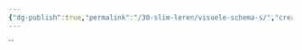 ```yaml
---
{"dg-publish":true,"permalink":"/30-slim-leren/visuele-schema-s/","created":"2025-03-13T10:17:52.924+01:00","updated":"2025-04-05T19:17:03.590+02:00"}
---
```


``
<style> .container {font-family: sans-serif; text-align: center;} .button-wrapper button {z-index: 1;height: 40px; width: 100px; margin: 10px;padding: 5px;} .excalidraw .App-menu_top .buttonList { display: flex;} .excalidraw-wrapper { height: 800px; margin: 50px; position: relative;} :root[dir="ltr"] .excalidraw .layer-ui__wrapper .zen-mode-transition.App-menu_bottom--transition-left {transform: none;} </style><script src="https://cdn.jsdelivr.net/npm/react@17/umd/react.production.min.js"></script><script src="https://cdn.jsdelivr.net/npm/react-dom@17/umd/react-dom.production.min.js"></script><script type="text/javascript" src="https://cdn.jsdelivr.net/npm/@excalidraw/excalidraw@0/dist/excalidraw.production.min.js"></script><div id="Drawing_2025-03-13_1020.38.excalidraw.md1"></div><script>(function(){const InitialData={"type":"excalidraw","version":2,"source":"https://github.com/zsviczian/obsidian-excalidraw-plugin/releases/tag/2.9.2","elements":[{"id":"ElZB5f3x4llQ-mODspaz1","type":"line","x":-418.5,"y":-240.59375,"width":800,"height":8,"angle":0,"strokeColor":"#1e1e1e","backgroundColor":"transparent","fillStyle":"solid","strokeWidth":2,"strokeStyle":"solid","roughness":1,"opacity":100,"groupIds":[],"frameId":null,"index":"a0","roundness":{"type":2},"seed":885274155,"version":149,"versionNonce":20077509,"isDeleted":false,"boundElements":[],"updated":1741857744756,"link":null,"locked":false,"points":[[0,0],[800,8]],"lastCommittedPoint":null,"startBinding":null,"endBinding":null,"startArrowhead":null,"endArrowhead":null},{"id":"aMv6GolJ0O2Vq8wg04HEv","type":"line","x":-335.5,"y":-239.59375,"width":3,"height":56,"angle":0,"strokeColor":"#1e1e1e","backgroundColor":"transparent","fillStyle":"solid","strokeWidth":2,"strokeStyle":"solid","roughness":1,"opacity":100,"groupIds":[],"frameId":null,"index":"a1","roundness":{"type":2},"seed":1616681765,"version":16,"versionNonce":1214473765,"isDeleted":false,"boundElements":[],"updated":1741857765124,"link":null,"locked":false,"points":[[0,0],[-3,-56]],"lastCommittedPoint":null,"startBinding":null,"endBinding":null,"startArrowhead":null,"endArrowhead":null},{"id":"gs_4dFq6Kgf_EiS15-rbx","type":"line","x":-200.5,"y":-236.59375,"width":2,"height":78,"angle":0,"strokeColor":"#1e1e1e","backgroundColor":"transparent","fillStyle":"solid","strokeWidth":2,"strokeStyle":"solid","roughness":1,"opacity":100,"groupIds":[],"frameId":null,"index":"a2","roundness":{"type":2},"seed":96295301,"version":33,"versionNonce":1515796299,"isDeleted":false,"boundElements":[],"updated":1741857771024,"link":null,"locked":false,"points":[[0,0],[-2,-78]],"lastCommittedPoint":null,"startBinding":null,"endBinding":null,"startArrowhead":null,"endArrowhead":null},{"id":"n0H9KME-GVTWUby5y_TR5","type":"line","x":16.5,"y":-236.59375,"width":1,"height":47,"angle":0,"strokeColor":"#1e1e1e","backgroundColor":"transparent","fillStyle":"solid","strokeWidth":2,"strokeStyle":"solid","roughness":1,"opacity":100,"groupIds":[],"frameId":null,"index":"a3","roundness":{"type":2},"seed":2020218347,"version":22,"versionNonce":299564747,"isDeleted":false,"boundElements":[],"updated":1741857775124,"link":null,"locked":false,"points":[[0,0],[-1,-47]],"lastCommittedPoint":null,"startBinding":null,"endBinding":null,"startArrowhead":null,"endArrowhead":null},{"id":"DMqW-SEkgPmnFFIGJa0aI","type":"line","x":190.5,"y":-232.59375,"width":3,"height":86,"angle":0,"strokeColor":"#1e1e1e","backgroundColor":"transparent","fillStyle":"solid","strokeWidth":2,"strokeStyle":"solid","roughness":1,"opacity":100,"groupIds":[],"frameId":null,"index":"a4","roundness":{"type":2},"seed":2068245867,"version":82,"versionNonce":610607371,"isDeleted":false,"boundElements":[],"updated":1741857782124,"link":null,"locked":false,"points":[[0,0],[-3,-86]],"lastCommittedPoint":null,"startBinding":null,"endBinding":null,"startArrowhead":null,"endArrowhead":null},{"id":"mm4Q3yT8Cr6cUrhJzGjYT","type":"line","x":333.5,"y":-233.59375,"width":3,"height":114,"angle":0,"strokeColor":"#1e1e1e","backgroundColor":"transparent","fillStyle":"solid","strokeWidth":2,"strokeStyle":"solid","roughness":1,"opacity":100,"groupIds":[],"frameId":null,"index":"a5","roundness":{"type":2},"seed":1959970731,"version":54,"versionNonce":124146315,"isDeleted":false,"boundElements":[],"updated":1741857785825,"link":null,"locked":false,"points":[[0,0],[-3,-114]],"lastCommittedPoint":null,"startBinding":null,"endBinding":null,"startArrowhead":null,"endArrowhead":null},{"id":"NoMp_XJcno2FdDnA7lvRu","type":"arrow","x":379.5,"y":-231.59375,"width":20,"height":0,"angle":0,"strokeColor":"#1e1e1e","backgroundColor":"transparent","fillStyle":"solid","strokeWidth":2,"strokeStyle":"solid","roughness":1,"opacity":100,"groupIds":[],"frameId":null,"index":"a7","roundness":{"type":2},"seed":979284651,"version":12,"versionNonce":1693546091,"isDeleted":false,"boundElements":[],"updated":1741857813541,"link":null,"locked":false,"points":[[0,0],[20,0]],"lastCommittedPoint":null,"startBinding":null,"endBinding":null,"startArrowhead":null,"endArrowhead":"arrow","elbowed":false},{"id":"VODS1s5f","type":"text","x":-367.5,"y":-322.59375,"width":60.719940185546875,"height":25,"angle":0,"strokeColor":"#1e1e1e","backgroundColor":"transparent","fillStyle":"solid","strokeWidth":2,"strokeStyle":"solid","roughness":1,"opacity":100,"groupIds":[],"frameId":null,"index":"a9","roundness":null,"seed":414068549,"version":26,"versionNonce":1742741995,"isDeleted":false,"boundElements":[],"updated":1741857875824,"link":null,"locked":false,"text":"stap 1","rawText":"stap 1","fontSize":20,"fontFamily":5,"textAlign":"left","verticalAlign":"top","containerId":null,"originalText":"stap 1","autoResize":true,"lineHeight":1.25},{"id":"JbuYMb56","type":"text","x":-243.85997009277344,"y":-351.09375,"width":66.179931640625,"height":25,"angle":0,"strokeColor":"#1e1e1e","backgroundColor":"transparent","fillStyle":"solid","strokeWidth":2,"strokeStyle":"solid","roughness":1,"opacity":100,"groupIds":[],"frameId":null,"index":"aB","roundness":null,"seed":643515851,"version":32,"versionNonce":638441323,"isDeleted":false,"boundElements":[],"updated":1741857917706,"link":null,"locked":false,"text":"stap 2","rawText":"stap 2","fontSize":20,"fontFamily":5,"textAlign":"left","verticalAlign":"top","containerId":null,"originalText":"stap 2","autoResize":true,"lineHeight":1.25},{"id":"Z4ZeOHoW","type":"text","x":-18.859970092773438,"y":-318.09375,"width":64.33993530273438,"height":25,"angle":0,"strokeColor":"#1e1e1e","backgroundColor":"transparent","fillStyle":"solid","strokeWidth":2,"strokeStyle":"solid","roughness":1,"opacity":100,"groupIds":[],"frameId":null,"index":"aD","roundness":null,"seed":1390622181,"version":39,"versionNonce":649387589,"isDeleted":false,"boundElements":[],"updated":1741857922739,"link":null,"locked":false,"text":"stap 3","rawText":"stap 3","fontSize":20,"fontFamily":5,"textAlign":"left","verticalAlign":"top","containerId":null,"originalText":"stap 3","autoResize":true,"lineHeight":1.25},{"id":"N90xvrM2","type":"text","x":151.14002990722656,"y":-356.09375,"width":63.87992858886719,"height":25,"angle":0,"strokeColor":"#1e1e1e","backgroundColor":"transparent","fillStyle":"solid","strokeWidth":2,"strokeStyle":"solid","roughness":1,"opacity":100,"groupIds":[],"frameId":null,"index":"aF","roundness":null,"seed":260766059,"version":45,"versionNonce":1691006731,"isDeleted":false,"boundElements":[],"updated":1741857930123,"link":null,"locked":false,"text":"stap 4","rawText":"stap 4","fontSize":20,"fontFamily":5,"textAlign":"left","verticalAlign":"top","containerId":null,"originalText":"stap 4","autoResize":true,"lineHeight":1.25},{"id":"7HD0UzXm","type":"text","x":297.14002990722656,"y":-380.09375,"width":64.53993225097656,"height":25,"angle":0,"strokeColor":"#1e1e1e","backgroundColor":"transparent","fillStyle":"solid","strokeWidth":2,"strokeStyle":"solid","roughness":1,"opacity":100,"groupIds":[],"frameId":null,"index":"aH","roundness":null,"seed":1840304075,"version":42,"versionNonce":272046245,"isDeleted":false,"boundElements":[],"updated":1741857943276,"link":null,"locked":false,"text":"stap 5","rawText":"stap 5","fontSize":20,"fontFamily":5,"textAlign":"left","verticalAlign":"top","containerId":null,"originalText":"stap 5","autoResize":true,"lineHeight":1.25},{"id":"jO2MHjgP","type":"text","x":-410.5,"y":-217.59375,"width":197.37982177734375,"height":25,"angle":0,"strokeColor":"#1e1e1e","backgroundColor":"transparent","fillStyle":"solid","strokeWidth":2,"strokeStyle":"solid","roughness":1,"opacity":100,"groupIds":[],"frameId":null,"index":"aJ","roundness":null,"seed":2108355429,"version":26,"versionNonce":1184980677,"isDeleted":false,"boundElements":[],"updated":1741858433577,"link":null,"locked":false,"text":"tijdlijn: eerst en dan","rawText":"tijdlijn: eerst en dan","fontSize":20,"fontFamily":5,"textAlign":"left","verticalAlign":"top","containerId":null,"originalText":"tijdlijn: eerst en dan","autoResize":true,"lineHeight":1.25},{"id":"yJheRbMR7kzxA9UC6064B","type":"ellipse","x":-378.5,"y":-135.59375,"width":166,"height":162,"angle":0,"strokeColor":"#1e1e1e","backgroundColor":"transparent","fillStyle":"solid","strokeWidth":2,"strokeStyle":"solid","roughness":1,"opacity":100,"groupIds":[],"frameId":null,"index":"aK","roundness":{"type":2},"seed":1940169701,"version":103,"versionNonce":1490868939,"isDeleted":false,"boundElements":[],"updated":1741857969042,"link":null,"locked":false},{"id":"JJvx6Yp42t0oNmbIh6sSs","type":"ellipse","x":-291.5,"y":-136.59375,"width":166,"height":162,"angle":0,"strokeColor":"#1e1e1e","backgroundColor":"transparent","fillStyle":"solid","strokeWidth":2,"strokeStyle":"solid","roughness":1,"opacity":100,"groupIds":[],"frameId":null,"index":"aL","roundness":{"type":2},"seed":245462565,"version":155,"versionNonce":27761131,"isDeleted":false,"boundElements":[],"updated":1741857979341,"link":null,"locked":false},{"id":"mTATrVQV","type":"text","x":-331.5,"y":48.40625,"width":128.09988403320312,"height":75,"angle":0,"strokeColor":"#1e1e1e","backgroundColor":"transparent","fillStyle":"solid","strokeWidth":2,"strokeStyle":"solid","roughness":1,"opacity":100,"groupIds":[],"frameId":null,"index":"aM","roundness":null,"seed":468998955,"version":53,"versionNonce":187137099,"isDeleted":false,"boundElements":[],"updated":1741858382452,"link":null,"locked":false,"text":"venn diagram:\ngelijk en\nverschillend","rawText":"venn diagram: gelijk en verschillend","fontSize":20,"fontFamily":5,"textAlign":"left","verticalAlign":"top","containerId":null,"originalText":"venn diagram: gelijk en verschillend","autoResize":false,"lineHeight":1.25},{"id":"7UPzc1JG","type":"text","x":-332.5,"y":-58.59375,"width":11.519989013671875,"height":25,"angle":0,"strokeColor":"#1e1e1e","backgroundColor":"transparent","fillStyle":"solid","strokeWidth":2,"strokeStyle":"solid","roughness":1,"opacity":100,"groupIds":[],"frameId":null,"index":"aN","roundness":null,"seed":868427051,"version":4,"versionNonce":2013139211,"isDeleted":false,"boundElements":[],"updated":1741858012320,"link":null,"locked":false,"text":"a","rawText":"a","fontSize":20,"fontFamily":5,"textAlign":"left","verticalAlign":"top","containerId":null,"originalText":"a","autoResize":true,"lineHeight":1.25},{"id":"N36SQjpf","type":"text","x":-176.5,"y":-50.59375,"width":11.099990844726562,"height":25,"angle":0,"strokeColor":"#1e1e1e","backgroundColor":"transparent","fillStyle":"solid","strokeWidth":2,"strokeStyle":"solid","roughness":1,"opacity":100,"groupIds":[],"frameId":null,"index":"aO","roundness":null,"seed":1479510603,"version":4,"versionNonce":716900907,"isDeleted":false,"boundElements":[],"updated":1741858021683,"link":null,"locked":false,"text":"b","rawText":"b","fontSize":20,"fontFamily":5,"textAlign":"left","verticalAlign":"top","containerId":null,"originalText":"b","autoResize":true,"lineHeight":1.25},{"id":"vf618yZw","type":"text","x":-250.5,"y":-86.59375,"width":11.519989013671875,"height":25,"angle":0,"strokeColor":"#1e1e1e","backgroundColor":"transparent","fillStyle":"solid","strokeWidth":2,"strokeStyle":"solid","roughness":1,"opacity":100,"groupIds":[],"frameId":null,"index":"aP","roundness":null,"seed":1019591013,"version":6,"versionNonce":1210858053,"isDeleted":false,"boundElements":[],"updated":1741858033681,"link":null,"locked":false,"text":"a","rawText":"a","fontSize":20,"fontFamily":5,"textAlign":"left","verticalAlign":"top","containerId":null,"originalText":"a","autoResize":true,"lineHeight":1.25},{"id":"v6jPzrWm","type":"text","x":-266.5,"y":-55.59375,"width":21.259979248046875,"height":25,"angle":0,"strokeColor":"#1e1e1e","backgroundColor":"transparent","fillStyle":"solid","strokeWidth":2,"strokeStyle":"solid","roughness":1,"opacity":100,"groupIds":[],"frameId":null,"index":"aQ","roundness":null,"seed":429304229,"version":12,"versionNonce":973527173,"isDeleted":false,"boundElements":[],"updated":1741858053492,"link":null,"locked":false,"text":"en","rawText":"en","fontSize":20,"fontFamily":5,"textAlign":"left","verticalAlign":"top","containerId":null,"originalText":"en","autoResize":true,"lineHeight":1.25},{"id":"sMusfrwt","type":"text","x":-253.5,"y":-19.59375,"width":22,"height":25,"angle":0,"strokeColor":"#1e1e1e","backgroundColor":"transparent","fillStyle":"solid","strokeWidth":2,"strokeStyle":"solid","roughness":1,"opacity":100,"groupIds":[],"frameId":null,"index":"aR","roundness":null,"seed":204215371,"version":7,"versionNonce":646375083,"isDeleted":false,"boundElements":[],"updated":1741858049659,"link":null,"locked":false,"text":"b","rawText":"b","fontSize":20,"fontFamily":5,"textAlign":"left","verticalAlign":"top","containerId":null,"originalText":"b","autoResize":false,"lineHeight":1.25},{"id":"gHy1-JvJ1Zra0R6bXMB5p","type":"line","x":112.5,"y":-125.59375,"width":244,"height":2,"angle":0,"strokeColor":"#1e1e1e","backgroundColor":"transparent","fillStyle":"solid","strokeWidth":2,"strokeStyle":"solid","roughness":1,"opacity":100,"groupIds":[],"frameId":null,"index":"aS","roundness":{"type":2},"seed":1748223883,"version":127,"versionNonce":1689424965,"isDeleted":false,"boundElements":[],"updated":1741858087392,"link":null,"locked":false,"points":[[0,0],[128,1],[244,2]],"lastCommittedPoint":null,"startBinding":null,"endBinding":null,"startArrowhead":null,"endArrowhead":null},{"id":"lAo6XKXS6fopJJiWhDVXt","type":"line","x":231.5,"y":-123.59375,"width":0,"height":205,"angle":0,"strokeColor":"#1e1e1e","backgroundColor":"transparent","fillStyle":"solid","strokeWidth":2,"strokeStyle":"solid","roughness":1,"opacity":100,"groupIds":[],"frameId":null,"index":"aT","roundness":{"type":2},"seed":1212269477,"version":74,"versionNonce":236292229,"isDeleted":false,"boundElements":[],"updated":1741858093840,"link":null,"locked":false,"points":[[0,0],[0,205]],"lastCommittedPoint":null,"startBinding":null,"endBinding":null,"startArrowhead":null,"endArrowhead":null},{"id":"20iOGgS6","type":"text","x":154.5,"y":-147.59375,"width":37.199951171875,"height":25,"angle":0,"strokeColor":"#1e1e1e","backgroundColor":"transparent","fillStyle":"solid","strokeWidth":2,"strokeStyle":"solid","roughness":1,"opacity":100,"groupIds":[],"frameId":null,"index":"aU","roundness":null,"seed":1128983787,"version":7,"versionNonce":105968517,"isDeleted":false,"boundElements":[],"updated":1741858112376,"link":null,"locked":false,"text":"niet","rawText":"niet","fontSize":20,"fontFamily":5,"textAlign":"left","verticalAlign":"top","containerId":null,"originalText":"niet","autoResize":true,"lineHeight":1.25},{"id":"kWZWdaiy","type":"text","x":292.5,"y":-149.59375,"width":29.0999755859375,"height":25,"angle":0,"strokeColor":"#1e1e1e","backgroundColor":"transparent","fillStyle":"solid","strokeWidth":2,"strokeStyle":"solid","roughness":1,"opacity":100,"groupIds":[],"frameId":null,"index":"aX","roundness":null,"seed":1278303877,"version":6,"versionNonce":2062674283,"isDeleted":false,"boundElements":[],"updated":1741858121608,"link":null,"locked":false,"text":"wel","rawText":"wel","fontSize":20,"fontFamily":5,"textAlign":"left","verticalAlign":"top","containerId":null,"originalText":"wel","autoResize":true,"lineHeight":1.25},{"id":"OAAYH38c","type":"text","x":136.5,"y":88.40625,"width":213.039794921875,"height":25,"angle":0,"strokeColor":"#1e1e1e","backgroundColor":"transparent","fillStyle":"solid","strokeWidth":2,"strokeStyle":"solid","roughness":1,"opacity":100,"groupIds":[],"frameId":null,"index":"aY","roundness":null,"seed":57115659,"version":27,"versionNonce":1453822475,"isDeleted":false,"boundElements":[],"updated":1741858402302,"link":null,"locked":false,"text":"T-kaart: welles nietes","rawText":"T-kaart: welles nietes","fontSize":20,"fontFamily":5,"textAlign":"left","verticalAlign":"top","containerId":null,"originalText":"T-kaart: welles nietes","autoResize":true,"lineHeight":1.25},{"id":"aI1fRU3FKuM7IyY-6ELR-","type":"arrow","x":-366.5,"y":323.40625,"width":712,"height":3,"angle":0,"strokeColor":"#1e1e1e","backgroundColor":"transparent","fillStyle":"solid","strokeWidth":2,"strokeStyle":"solid","roughness":1,"opacity":100,"groupIds":[],"frameId":null,"index":"aa","roundness":{"type":2},"seed":1643990059,"version":130,"versionNonce":1292809931,"isDeleted":false,"boundElements":[],"updated":1741858167176,"link":null,"locked":false,"points":[[0,0],[712,3]],"lastCommittedPoint":null,"startBinding":null,"endBinding":null,"startArrowhead":null,"endArrowhead":"arrow","elbowed":false},{"id":"HejSiabGj2FIKTumb5Xlo","type":"line","x":-307.5,"y":229.40625,"width":90,"height":98,"angle":0,"strokeColor":"#1e1e1e","backgroundColor":"transparent","fillStyle":"solid","strokeWidth":2,"strokeStyle":"solid","roughness":1,"opacity":100,"groupIds":[],"frameId":null,"index":"ab","roundness":{"type":2},"seed":121873771,"version":63,"versionNonce":1418550117,"isDeleted":false,"boundElements":[],"updated":1741858177392,"link":null,"locked":false,"points":[[0,0],[90,98]],"lastCommittedPoint":null,"startBinding":null,"endBinding":null,"startArrowhead":null,"endArrowhead":null},{"id":"OkkzjRy_urBIuMkCn1kIK","type":"line","x":-148.24805254898968,"y":228.78733612071724,"width":90,"height":98,"angle":0,"strokeColor":"#1e1e1e","backgroundColor":"transparent","fillStyle":"solid","strokeWidth":2,"strokeStyle":"solid","roughness":1,"opacity":100,"groupIds":[],"frameId":null,"index":"ac","roundness":{"type":2},"seed":984971653,"version":108,"versionNonce":645596875,"isDeleted":false,"boundElements":[],"updated":1741858234276,"link":null,"locked":false,"points":[[0,0],[90,98]],"lastCommittedPoint":null,"startBinding":null,"endBinding":null,"startArrowhead":null,"endArrowhead":null},{"id":"HrD2UoheiaH7OX2kRLCwk","type":"line","x":-9.248052548989676,"y":224.78733612071724,"width":90,"height":98,"angle":0,"strokeColor":"#1e1e1e","backgroundColor":"transparent","fillStyle":"solid","strokeWidth":2,"strokeStyle":"solid","roughness":1,"opacity":100,"groupIds":[],"frameId":null,"index":"ad","roundness":{"type":2},"seed":868010917,"version":87,"versionNonce":951513611,"isDeleted":false,"boundElements":[],"updated":1741858208991,"link":null,"locked":false,"points":[[0,0],[90,98]],"lastCommittedPoint":null,"startBinding":null,"endBinding":null,"startArrowhead":null,"endArrowhead":null},{"id":"QX5pu25RxxCINKa2ZjjB5","type":"line","x":172.75194745101032,"y":227.78733612071724,"width":90,"height":98,"angle":0,"strokeColor":"#1e1e1e","backgroundColor":"transparent","fillStyle":"solid","strokeWidth":2,"strokeStyle":"solid","roughness":1,"opacity":100,"groupIds":[],"frameId":null,"index":"ae","roundness":{"type":2},"seed":100651461,"version":82,"versionNonce":1956596139,"isDeleted":false,"boundElements":[],"updated":1741858200227,"link":null,"locked":false,"points":[[0,0],[90,98]],"lastCommittedPoint":null,"startBinding":null,"endBinding":null,"startArrowhead":null,"endArrowhead":null},{"id":"-vkP0NN_Tsq2fFNP831SN","type":"line","x":-215.5,"y":328.40625,"width":97,"height":83,"angle":0,"strokeColor":"#1e1e1e","backgroundColor":"transparent","fillStyle":"solid","strokeWidth":2,"strokeStyle":"solid","roughness":1,"opacity":100,"groupIds":[],"frameId":null,"index":"af","roundness":{"type":2},"seed":250522309,"version":78,"versionNonce":1828236485,"isDeleted":false,"boundElements":[],"updated":1741858269243,"link":null,"locked":false,"points":[[0,0],[-97,83]],"lastCommittedPoint":null,"startBinding":null,"endBinding":null,"startArrowhead":null,"endArrowhead":null},{"id":"MEVmjQqGbBSbEOAguqe1P","type":"line","x":-55.99537411986854,"y":325.8783810023219,"width":97,"height":83,"angle":0,"strokeColor":"#1e1e1e","backgroundColor":"transparent","fillStyle":"solid","strokeWidth":2,"strokeStyle":"solid","roughness":1,"opacity":100,"groupIds":[],"frameId":null,"index":"ag","roundness":{"type":2},"seed":1668138725,"version":95,"versionNonce":1813991691,"isDeleted":false,"boundElements":[],"updated":1741858308226,"link":null,"locked":false,"points":[[0,0],[-97,83]],"lastCommittedPoint":null,"startBinding":null,"endBinding":null,"startArrowhead":null,"endArrowhead":null},{"id":"VU8sYXwslhzTq5RocSWpl","type":"line","x":80.00462588013147,"y":328.8783810023219,"width":97,"height":83,"angle":0,"strokeColor":"#1e1e1e","backgroundColor":"transparent","fillStyle":"solid","strokeWidth":2,"strokeStyle":"solid","roughness":1,"opacity":100,"groupIds":[],"frameId":null,"index":"ah","roundness":{"type":2},"seed":48228811,"version":98,"versionNonce":268419877,"isDeleted":false,"boundElements":[],"updated":1741858301192,"link":null,"locked":false,"points":[[0,0],[-97,83]],"lastCommittedPoint":null,"startBinding":null,"endBinding":null,"startArrowhead":null,"endArrowhead":null},{"id":"PNsa-G6VPhwOQ4BZ-V_hS","type":"line","x":264.00462588013147,"y":325.8783810023219,"width":97,"height":83,"angle":0,"strokeColor":"#1e1e1e","backgroundColor":"transparent","fillStyle":"solid","strokeWidth":2,"strokeStyle":"solid","roughness":1,"opacity":100,"groupIds":[],"frameId":null,"index":"ai","roundness":{"type":2},"seed":1753061803,"version":92,"versionNonce":2076601093,"isDeleted":false,"boundElements":[],"updated":1741858289874,"link":null,"locked":false,"points":[[0,0],[-97,83]],"lastCommittedPoint":null,"startBinding":null,"endBinding":null,"startArrowhead":null,"endArrowhead":null},{"id":"7WgbQnok","type":"text","x":-355.5,"y":437.40625,"width":348.2996520996094,"height":25,"angle":0,"strokeColor":"#1e1e1e","backgroundColor":"transparent","fillStyle":"solid","strokeWidth":2,"strokeStyle":"solid","roughness":1,"opacity":100,"groupIds":[],"frameId":null,"index":"aj","roundness":null,"seed":939912325,"version":38,"versionNonce":2124058475,"isDeleted":false,"boundElements":[],"updated":1741858350274,"link":null,"locked":false,"text":"visgraatdiagram: oorzaken en gevolg","rawText":"visgraatdiagram: oorzaken en gevolg","fontSize":20,"fontFamily":5,"textAlign":"left","verticalAlign":"top","containerId":null,"originalText":"visgraatdiagram: oorzaken en gevolg","autoResize":true,"lineHeight":1.25},{"id":"cganM7YZbClp306g9n-TM","type":"rectangle","x":-165.5,"y":519.40625,"width":307,"height":48,"angle":0,"strokeColor":"#1e1e1e","backgroundColor":"transparent","fillStyle":"solid","strokeWidth":2,"strokeStyle":"solid","roughness":1,"opacity":100,"groupIds":[],"frameId":null,"index":"am","roundness":{"type":3},"seed":1761785131,"version":117,"versionNonce":1000666987,"isDeleted":false,"boundElements":[{"type":"text","id":"YBW5GR2n"}],"updated":1741858751800,"link":null,"locked":false},{"id":"YBW5GR2n","type":"text","x":-38.66996765136719,"y":530.90625,"width":53.339935302734375,"height":25,"angle":0,"strokeColor":"#1e1e1e","backgroundColor":"transparent","fillStyle":"solid","strokeWidth":2,"strokeStyle":"solid","roughness":1,"opacity":100,"groupIds":[],"frameId":null,"index":"amV","roundness":null,"seed":168541541,"version":8,"versionNonce":320620645,"isDeleted":false,"boundElements":[],"updated":1741858759907,"link":null,"locked":false,"text":"start","rawText":"start","fontSize":20,"fontFamily":5,"textAlign":"center","verticalAlign":"middle","containerId":"cganM7YZbClp306g9n-TM","originalText":"start","autoResize":true,"lineHeight":1.25},{"id":"ogScas84q0Q8811iBbRgg","type":"line","x":-14.5,"y":567.40625,"width":0,"height":51,"angle":0,"strokeColor":"#1e1e1e","backgroundColor":"transparent","fillStyle":"solid","strokeWidth":2,"strokeStyle":"solid","roughness":1,"opacity":100,"groupIds":[],"frameId":null,"index":"an","roundness":{"type":2},"seed":1590215691,"version":34,"versionNonce":663344299,"isDeleted":false,"boundElements":[],"updated":1741858530193,"link":null,"locked":false,"points":[[0,0],[0,51]],"lastCommittedPoint":null,"startBinding":null,"endBinding":null,"startArrowhead":null,"endArrowhead":null},{"id":"Mv63MZ5orhGMXbP6EE_uX","type":"diamond","x":-91.5,"y":614.40625,"width":150,"height":76,"angle":0,"strokeColor":"#1e1e1e","backgroundColor":"transparent","fillStyle":"solid","strokeWidth":2,"strokeStyle":"solid","roughness":1,"opacity":100,"groupIds":[],"frameId":null,"index":"ao","roundness":{"type":2},"seed":73402187,"version":156,"versionNonce":1029560075,"isDeleted":false,"boundElements":[{"type":"text","id":"J2Lgn8yS"}],"updated":1741858759926,"link":null,"locked":false},{"id":"J2Lgn8yS","type":"text","x":-29.939987182617188,"y":639.90625,"width":26.879974365234375,"height":25,"angle":0,"strokeColor":"#1e1e1e","backgroundColor":"transparent","fillStyle":"solid","strokeWidth":2,"strokeStyle":"solid","roughness":1,"opacity":100,"groupIds":[],"frameId":null,"index":"aoV","roundness":null,"seed":1134556101,"version":6,"versionNonce":1775868933,"isDeleted":false,"boundElements":[],"updated":1741858763828,"link":null,"locked":false,"text":"als","rawText":"als","fontSize":20,"fontFamily":5,"textAlign":"center","verticalAlign":"middle","containerId":"Mv63MZ5orhGMXbP6EE_uX","originalText":"als","autoResize":true,"lineHeight":1.25},{"id":"-CCwb5R8463Y367t9CUWQ","type":"line","x":-87.5,"y":654.40625,"width":63,"height":0,"angle":0,"strokeColor":"#1e1e1e","backgroundColor":"transparent","fillStyle":"solid","strokeWidth":2,"strokeStyle":"solid","roughness":1,"opacity":100,"groupIds":[],"frameId":null,"index":"ap","roundness":{"type":2},"seed":1511266571,"version":54,"versionNonce":422814955,"isDeleted":false,"boundElements":[],"updated":1741858601692,"link":null,"locked":false,"points":[[0,0],[-63,0]],"lastCommittedPoint":null,"startBinding":null,"endBinding":null,"startArrowhead":null,"endArrowhead":null},{"id":"dNWBOw49DdQVXNJoIUivD","type":"line","x":-150.5,"y":655.40625,"width":3,"height":82,"angle":0,"strokeColor":"#1e1e1e","backgroundColor":"transparent","fillStyle":"solid","strokeWidth":2,"strokeStyle":"solid","roughness":1,"opacity":100,"groupIds":[],"frameId":null,"index":"aq","roundness":{"type":2},"seed":2028326795,"version":52,"versionNonce":77690827,"isDeleted":false,"boundElements":[],"updated":1741858614308,"link":null,"locked":false,"points":[[0,0],[3,82]],"lastCommittedPoint":null,"startBinding":null,"endBinding":null,"startArrowhead":null,"endArrowhead":null},{"id":"OB3pzQyhjSW6MIMuGxlER","type":"line","x":56.5,"y":656.40625,"width":164,"height":0,"angle":0,"strokeColor":"#1e1e1e","backgroundColor":"transparent","fillStyle":"solid","strokeWidth":2,"strokeStyle":"solid","roughness":1,"opacity":100,"groupIds":[],"frameId":null,"index":"ar","roundness":{"type":2},"seed":279996709,"version":91,"versionNonce":134570309,"isDeleted":false,"boundElements":[],"updated":1741858700627,"link":null,"locked":false,"points":[[0,0],[164,0]],"lastCommittedPoint":null,"startBinding":null,"endBinding":null,"startArrowhead":null,"endArrowhead":null},{"id":"pABhVkmARcLonQZ9exl_h","type":"line","x":221.5,"y":658.40625,"width":0,"height":154,"angle":0,"strokeColor":"#1e1e1e","backgroundColor":"transparent","fillStyle":"solid","strokeWidth":2,"strokeStyle":"solid","roughness":1,"opacity":100,"groupIds":[],"frameId":null,"index":"as","roundness":{"type":2},"seed":1907552421,"version":77,"versionNonce":76337131,"isDeleted":false,"boundElements":[],"updated":1741858707808,"link":null,"locked":false,"points":[[0,0],[0,154]],"lastCommittedPoint":null,"startBinding":null,"endBinding":null,"startArrowhead":null,"endArrowhead":null},{"id":"lOxBZcSzEpIFp7G_8MD2c","type":"rectangle","x":-246.5,"y":743.40625,"width":196,"height":73,"angle":0,"strokeColor":"#1e1e1e","backgroundColor":"transparent","fillStyle":"solid","strokeWidth":2,"strokeStyle":"solid","roughness":1,"opacity":100,"groupIds":[],"frameId":null,"index":"at","roundness":{"type":3},"seed":367106699,"version":98,"versionNonce":1320181541,"isDeleted":false,"boundElements":[{"type":"text","id":"8vgac4i8"}],"updated":1741858782210,"link":null,"locked":false},{"id":"8vgac4i8","type":"text","x":-176.3299789428711,"y":767.40625,"width":55.65995788574219,"height":25,"angle":0,"strokeColor":"#1e1e1e","backgroundColor":"transparent","fillStyle":"solid","strokeWidth":2,"strokeStyle":"solid","roughness":1,"opacity":100,"groupIds":[],"frameId":null,"index":"atV","roundness":null,"seed":266332939,"version":11,"versionNonce":327266277,"isDeleted":false,"boundElements":[],"updated":1741858804322,"link":null,"locked":false,"text":"dan A","rawText":"dan A","fontSize":20,"fontFamily":5,"textAlign":"center","verticalAlign":"middle","containerId":"lOxBZcSzEpIFp7G_8MD2c","originalText":"dan A","autoResize":true,"lineHeight":1.25},{"id":"Bdx139oevL72-KIDNao5I","type":"rectangle","x":60.5,"y":813.40625,"width":323,"height":62,"angle":0,"strokeColor":"#1e1e1e","backgroundColor":"transparent","fillStyle":"solid","strokeWidth":2,"strokeStyle":"solid","roughness":1,"opacity":100,"groupIds":[],"frameId":null,"index":"au","roundness":{"type":3},"seed":1788384971,"version":109,"versionNonce":1206831813,"isDeleted":false,"boundElements":[{"type":"text","id":"Yp91sjed"}],"updated":1741858787542,"link":null,"locked":false},{"id":"Yp91sjed","type":"text","x":193.3200225830078,"y":831.90625,"width":57.359954833984375,"height":25,"angle":0,"strokeColor":"#1e1e1e","backgroundColor":"transparent","fillStyle":"solid","strokeWidth":2,"strokeStyle":"solid","roughness":1,"opacity":100,"groupIds":[],"frameId":null,"index":"auV","roundness":null,"seed":1643369835,"version":9,"versionNonce":897085643,"isDeleted":false,"boundElements":[],"updated":1741858815662,"link":null,"locked":false,"text":"dan B","rawText":"dan B","fontSize":20,"fontFamily":5,"textAlign":"center","verticalAlign":"middle","containerId":"Bdx139oevL72-KIDNao5I","originalText":"dan B","autoResize":true,"lineHeight":1.25},{"id":"4i1DtzMx","type":"text","x":-132.5,"y":632.40625,"width":18.079986572265625,"height":25,"angle":0,"strokeColor":"#1e1e1e","backgroundColor":"transparent","fillStyle":"solid","strokeWidth":2,"strokeStyle":"solid","roughness":1,"opacity":100,"groupIds":[],"frameId":null,"index":"av","roundness":null,"seed":1790038885,"version":7,"versionNonce":1503393067,"isDeleted":false,"boundElements":[],"updated":1741858771164,"link":null,"locked":false,"text":"ja","rawText":"ja","fontSize":20,"fontFamily":5,"textAlign":"left","verticalAlign":"top","containerId":null,"originalText":"ja","autoResize":true,"lineHeight":1.25},{"id":"FvlcDgyw","type":"text","x":116.5,"y":632.40625,"width":31.999969482421875,"height":25,"angle":0,"strokeColor":"#1e1e1e","backgroundColor":"transparent","fillStyle":"solid","strokeWidth":2,"strokeStyle":"solid","roughness":1,"opacity":100,"groupIds":[],"frameId":null,"index":"az","roundness":null,"seed":1727173669,"version":8,"versionNonce":1345007723,"isDeleted":false,"boundElements":[],"updated":1741858782190,"link":null,"locked":false,"text":"nee","rawText":"nee","fontSize":20,"fontFamily":5,"textAlign":"left","verticalAlign":"top","containerId":null,"originalText":"nee","autoResize":true,"lineHeight":1.25},{"id":"RGm9uVEl","type":"text","x":-289.5,"y":869.40625,"width":236.51979064941406,"height":25,"angle":0,"strokeColor":"#1e1e1e","backgroundColor":"transparent","fillStyle":"solid","strokeWidth":2,"strokeStyle":"solid","roughness":1,"opacity":100,"groupIds":[],"frameId":null,"index":"b02","roundness":null,"seed":512805259,"version":29,"versionNonce":808626821,"isDeleted":false,"boundElements":[],"updated":1741859231617,"link":null,"locked":false,"text":"flowchart: keuzes maken","rawText":"flowchart: keuzes maken","fontSize":20,"fontFamily":5,"textAlign":"left","verticalAlign":"top","containerId":null,"originalText":"flowchart: keuzes maken","autoResize":true,"lineHeight":1.25},{"id":"WxlNP2BU7mG7AUbaR6DNu","type":"ellipse","x":-83.5,"y":961.40625,"width":144,"height":128,"angle":0,"strokeColor":"#1e1e1e","backgroundColor":"transparent","fillStyle":"solid","strokeWidth":2,"strokeStyle":"solid","roughness":1,"opacity":100,"groupIds":[],"frameId":null,"index":"b03","roundness":{"type":2},"seed":1452614149,"version":76,"versionNonce":1703694027,"isDeleted":false,"boundElements":[{"id":"GVexGm-y_3oA8QP-25vYM","type":"arrow"},{"id":"lJCYjAWrzBiLHJclWPVbI","type":"arrow"},{"type":"text","id":"jpHc82wZ"}],"updated":1741859038899,"link":null,"locked":false},{"id":"jpHc82wZ","type":"text","x":-15.681684888497827,"y":1013.1514160040609,"width":8.539993286132812,"height":25,"angle":0,"strokeColor":"#1e1e1e","backgroundColor":"transparent","fillStyle":"solid","strokeWidth":2,"strokeStyle":"solid","roughness":1,"opacity":100,"groupIds":[],"frameId":null,"index":"b03V","roundness":null,"seed":595419141,"version":6,"versionNonce":1112070213,"isDeleted":false,"boundElements":[],"updated":1741859043070,"link":null,"locked":false,"text":"1","rawText":"1","fontSize":20,"fontFamily":5,"textAlign":"center","verticalAlign":"middle","containerId":"WxlNP2BU7mG7AUbaR6DNu","originalText":"1","autoResize":true,"lineHeight":1.25},{"id":"m_9DS1CIeUAmzmgjOdLGq","type":"ellipse","x":136.5,"y":1073.40625,"width":144,"height":128,"angle":0,"strokeColor":"#1e1e1e","backgroundColor":"transparent","fillStyle":"solid","strokeWidth":2,"strokeStyle":"solid","roughness":1,"opacity":100,"groupIds":[],"frameId":null,"index":"b05","roundness":{"type":2},"seed":183489739,"version":116,"versionNonce":602534187,"isDeleted":false,"boundElements":[{"id":"GVexGm-y_3oA8QP-25vYM","type":"arrow"},{"id":"CtCIwN8WIaJJryWfBr1NC","type":"arrow"},{"type":"text","id":"UQhWztWt"}],"updated":1741859043090,"link":null,"locked":false},{"id":"UQhWztWt","type":"text","x":201.5883193839631,"y":1125.151416004061,"width":13.999984741210938,"height":25,"angle":0,"strokeColor":"#1e1e1e","backgroundColor":"transparent","fillStyle":"solid","strokeWidth":2,"strokeStyle":"solid","roughness":1,"opacity":100,"groupIds":[],"frameId":null,"index":"b05V","roundness":null,"seed":577734565,"version":6,"versionNonce":1331810981,"isDeleted":false,"boundElements":[],"updated":1741859046453,"link":null,"locked":false,"text":"2","rawText":"2","fontSize":20,"fontFamily":5,"textAlign":"center","verticalAlign":"middle","containerId":"m_9DS1CIeUAmzmgjOdLGq","originalText":"2","autoResize":true,"lineHeight":1.25},{"id":"9uTQVjOI5geu9hBCqurSu","type":"ellipse","x":-280.5,"y":1070.40625,"width":144,"height":128,"angle":0,"strokeColor":"#1e1e1e","backgroundColor":"transparent","fillStyle":"solid","strokeWidth":2,"strokeStyle":"solid","roughness":1,"opacity":100,"groupIds":[],"frameId":null,"index":"b06","roundness":{"type":2},"seed":175203499,"version":132,"versionNonce":1219636331,"isDeleted":false,"boundElements":[{"id":"qqb5shX9ub_M9U2EX4vG5","type":"arrow"},{"id":"lJCYjAWrzBiLHJclWPVbI","type":"arrow"},{"type":"text","id":"JbMZ00jL"}],"updated":1741859050507,"link":null,"locked":false},{"id":"JbMZ00jL","type":"text","x":-214.261679090158,"y":1122.151416004061,"width":11.699981689453125,"height":25,"angle":0,"strokeColor":"#1e1e1e","backgroundColor":"transparent","fillStyle":"solid","strokeWidth":2,"strokeStyle":"solid","roughness":1,"opacity":100,"groupIds":[],"frameId":null,"index":"b06V","roundness":null,"seed":1133492325,"version":6,"versionNonce":1555383141,"isDeleted":false,"boundElements":[],"updated":1741859058702,"link":null,"locked":false,"text":"4","rawText":"4","fontSize":20,"fontFamily":5,"textAlign":"center","verticalAlign":"middle","containerId":"9uTQVjOI5geu9hBCqurSu","originalText":"4","autoResize":true,"lineHeight":1.25},{"id":"13CquuzHWDX9g4DHdJwUH","type":"ellipse","x":-81.5,"y":1196.40625,"width":144,"height":128,"angle":0,"strokeColor":"#1e1e1e","backgroundColor":"transparent","fillStyle":"solid","strokeWidth":2,"strokeStyle":"solid","roughness":1,"opacity":100,"groupIds":[],"frameId":null,"index":"b07","roundness":{"type":2},"seed":671776907,"version":109,"versionNonce":623892683,"isDeleted":false,"boundElements":[{"id":"CtCIwN8WIaJJryWfBr1NC","type":"arrow"},{"id":"qqb5shX9ub_M9U2EX4vG5","type":"arrow"},{"type":"text","id":"9v5G1QVf"}],"updated":1741859046473,"link":null,"locked":false},{"id":"9v5G1QVf","type":"text","x":-15.491682447091577,"y":1248.151416004061,"width":12.159988403320312,"height":25,"angle":0,"strokeColor":"#1e1e1e","backgroundColor":"transparent","fillStyle":"solid","strokeWidth":2,"strokeStyle":"solid","roughness":1,"opacity":100,"groupIds":[],"frameId":null,"index":"b07V","roundness":null,"seed":1798977029,"version":6,"versionNonce":433070341,"isDeleted":false,"boundElements":[],"updated":1741859050486,"link":null,"locked":false,"text":"3","rawText":"3","fontSize":20,"fontFamily":5,"textAlign":"center","verticalAlign":"middle","containerId":"13CquuzHWDX9g4DHdJwUH","originalText":"3","autoResize":true,"lineHeight":1.25},{"id":"GVexGm-y_3oA8QP-25vYM","type":"arrow","x":62.4883526710306,"y":1026.945976479922,"width":147.13385778056107,"height":56.007680896615284,"angle":0,"strokeColor":"#1e1e1e","backgroundColor":"transparent","fillStyle":"solid","strokeWidth":2,"strokeStyle":"solid","roughness":1,"opacity":100,"groupIds":[],"frameId":null,"index":"b08","roundness":{"type":2},"seed":438510405,"version":85,"versionNonce":1310218118,"isDeleted":false,"boundElements":[],"updated":1742140179524,"link":null,"locked":false,"points":[[0,0],[100.0116473289694,-10.53972647992191],[147.13385778056107,45.467954416693374]],"lastCommittedPoint":null,"startBinding":{"elementId":"WxlNP2BU7mG7AUbaR6DNu","focus":0.13042723524584277,"gap":2.008489830001764,"fixedPoint":null},"endBinding":{"elementId":"m_9DS1CIeUAmzmgjOdLGq","focus":0.44342623200556447,"gap":1,"fixedPoint":null},"startArrowhead":null,"endArrowhead":"arrow","elbowed":false},{"id":"CtCIwN8WIaJJryWfBr1NC","type":"arrow","x":178.51959332122743,"y":1197.0213788753156,"width":115.73858715409142,"height":72.48520861495399,"angle":0,"strokeColor":"#1e1e1e","backgroundColor":"transparent","fillStyle":"solid","strokeWidth":2,"strokeStyle":"solid","roughness":1,"opacity":100,"groupIds":[],"frameId":null,"index":"b09","roundness":{"type":2},"seed":8061579,"version":84,"versionNonce":1038443654,"isDeleted":false,"boundElements":[],"updated":1742140179528,"link":null,"locked":false,"points":[[0,0],[-16.019593321227433,56.38487112468442],[-115.73858715409142,72.48520861495399]],"lastCommittedPoint":null,"startBinding":{"elementId":"m_9DS1CIeUAmzmgjOdLGq","focus":0.14462858462085446,"gap":1.325018917775708,"fixedPoint":null},"endBinding":{"elementId":"13CquuzHWDX9g4DHdJwUH","focus":0.27465312305369866,"gap":1,"fixedPoint":null},"startArrowhead":null,"endArrowhead":"arrow","elbowed":false},{"id":"qqb5shX9ub_M9U2EX4vG5","type":"arrow","x":-70.83682512560858,"y":1225.16133802398,"width":89.2861375781221,"height":42.077515059244206,"angle":0,"strokeColor":"#1e1e1e","backgroundColor":"transparent","fillStyle":"solid","strokeWidth":2,"strokeStyle":"solid","roughness":1,"opacity":100,"groupIds":[],"frameId":null,"index":"b0A","roundness":{"type":2},"seed":535823749,"version":73,"versionNonce":1444078534,"isDeleted":false,"boundElements":[],"updated":1742140179529,"link":null,"locked":false,"points":[[0,0],[-65.66317487439142,-4.755088023980079],[-89.2861375781221,-42.077515059244206]],"lastCommittedPoint":null,"startBinding":{"elementId":"13CquuzHWDX9g4DHdJwUH","focus":0.4450419324985913,"gap":1,"fixedPoint":null},"endBinding":{"elementId":"9uTQVjOI5geu9hBCqurSu","focus":-0.1561387907158185,"gap":1,"fixedPoint":null},"startArrowhead":null,"endArrowhead":"arrow","elbowed":false},{"id":"lJCYjAWrzBiLHJclWPVbI","type":"arrow","x":-168.12017191751625,"y":1080.2558690347362,"width":84.69005254356841,"height":47.84961903473618,"angle":0,"strokeColor":"#1e1e1e","backgroundColor":"transparent","fillStyle":"solid","strokeWidth":2,"strokeStyle":"solid","roughness":1,"opacity":100,"groupIds":[],"frameId":null,"index":"b0B","roundness":{"type":2},"seed":135266091,"version":94,"versionNonce":1479081286,"isDeleted":false,"boundElements":[],"updated":1742140179527,"link":null,"locked":false,"points":[[0,0],[25.620171917516245,-47.84961903473618],[84.69005254356841,-43.762020738422734]],"lastCommittedPoint":null,"startBinding":{"elementId":"9uTQVjOI5geu9hBCqurSu","focus":0.1071449239218649,"gap":1,"fixedPoint":null},"endBinding":{"elementId":"WxlNP2BU7mG7AUbaR6DNu","focus":-0.23288733924810573,"gap":1,"fixedPoint":null},"startArrowhead":null,"endArrowhead":"arrow","elbowed":false},{"id":"HgiLxW8D","type":"text","x":-311.5,"y":1302.40625,"width":189.69981384277344,"height":25,"angle":0,"strokeColor":"#1e1e1e","backgroundColor":"transparent","fillStyle":"solid","strokeWidth":2,"strokeStyle":"solid","roughness":1,"opacity":100,"groupIds":[],"frameId":null,"index":"b0C","roundness":null,"seed":107056837,"version":49,"versionNonce":1848131877,"isDeleted":false,"boundElements":[],"updated":1741859194150,"link":null,"locked":false,"text":"cyclus: opeenvolging","rawText":"cyclus: opeenvolging","fontSize":20,"fontFamily":5,"textAlign":"left","verticalAlign":"top","containerId":null,"originalText":"cyclus: opeenvolging","autoResize":true,"lineHeight":1.25},{"id":"jZGGNvvc2bb3b5djZM9Ph","type":"line","x":-287.5,"y":1433.40625,"width":139,"height":138,"angle":0,"strokeColor":"#1e1e1e","backgroundColor":"transparent","fillStyle":"solid","strokeWidth":2,"strokeStyle":"solid","roughness":1,"opacity":100,"groupIds":[],"frameId":null,"index":"b0D","roundness":{"type":2},"seed":1649305835,"version":55,"versionNonce":624687717,"isDeleted":false,"boundElements":[],"updated":1741859094483,"link":null,"locked":false,"points":[[0,0],[139,138]],"lastCommittedPoint":null,"startBinding":null,"endBinding":null,"startArrowhead":null,"endArrowhead":null},{"id":"Z9zjPuWari5bWHWIT-oXk","type":"line","x":-148.5,"y":1571.40625,"width":158,"height":141,"angle":0,"strokeColor":"#1e1e1e","backgroundColor":"transparent","fillStyle":"solid","strokeWidth":2,"strokeStyle":"solid","roughness":1,"opacity":100,"groupIds":[],"frameId":null,"index":"b0E","roundness":{"type":2},"seed":452552133,"version":61,"versionNonce":1131794379,"isDeleted":false,"boundElements":[],"updated":1741859096717,"link":null,"locked":false,"points":[[0,0],[158,-141]],"lastCommittedPoint":null,"startBinding":null,"endBinding":null,"startArrowhead":null,"endArrowhead":null},{"id":"PVWDPzm5a7sKBEPgpSNzq","type":"line","x":-148.5,"y":1572.40625,"width":4,"height":190,"angle":0,"strokeColor":"#1e1e1e","backgroundColor":"transparent","fillStyle":"solid","strokeWidth":2,"strokeStyle":"solid","roughness":1,"opacity":100,"groupIds":[],"frameId":null,"index":"b0F","roundness":{"type":2},"seed":861904491,"version":80,"versionNonce":1915934571,"isDeleted":false,"boundElements":[],"updated":1741859101467,"link":null,"locked":false,"points":[[0,0],[4,190]],"lastCommittedPoint":null,"startBinding":null,"endBinding":null,"startArrowhead":null,"endArrowhead":null},{"id":"qEl1LDtH","type":"text","x":-202.5,"y":1441.40625,"width":81.5399169921875,"height":25,"angle":0,"strokeColor":"#1e1e1e","backgroundColor":"transparent","fillStyle":"solid","strokeWidth":2,"strokeStyle":"solid","roughness":1,"opacity":100,"groupIds":[],"frameId":null,"index":"b0G","roundness":null,"seed":5943819,"version":11,"versionNonce":1383763429,"isDeleted":false,"boundElements":[],"updated":1741859116599,"link":null,"locked":false,"text":"aspect 1","rawText":"aspect 1","fontSize":20,"fontFamily":5,"textAlign":"left","verticalAlign":"top","containerId":null,"originalText":"aspect 1","autoResize":true,"lineHeight":1.25},{"id":"H6TxPiKU","type":"text","x":-70.5,"y":1596.40625,"width":86.99990844726562,"height":25,"angle":0,"strokeColor":"#1e1e1e","backgroundColor":"transparent","fillStyle":"solid","strokeWidth":2,"strokeStyle":"solid","roughness":1,"opacity":100,"groupIds":[],"frameId":null,"index":"b0H","roundness":null,"seed":1511622981,"version":11,"versionNonce":2072246219,"isDeleted":false,"boundElements":[],"updated":1741859122199,"link":null,"locked":false,"text":"aspect 2","rawText":"aspect 2","fontSize":20,"fontFamily":5,"textAlign":"left","verticalAlign":"top","containerId":null,"originalText":"aspect 2","autoResize":true,"lineHeight":1.25},{"id":"hGFO2jEN","type":"text","x":-318.5,"y":1604.40625,"width":85.159912109375,"height":25,"angle":0,"strokeColor":"#1e1e1e","backgroundColor":"transparent","fillStyle":"solid","strokeWidth":2,"strokeStyle":"solid","roughness":1,"opacity":100,"groupIds":[],"frameId":null,"index":"b0I","roundness":null,"seed":392742507,"version":11,"versionNonce":770631557,"isDeleted":false,"boundElements":[],"updated":1741859139289,"link":null,"locked":false,"text":"aspect 3","rawText":"aspect 3","fontSize":20,"fontFamily":5,"textAlign":"left","verticalAlign":"top","containerId":null,"originalText":"aspect 3","autoResize":true,"lineHeight":1.25},{"id":"UKUHWWMK","type":"text","x":-273.5,"y":1768.40625,"width":444.279541015625,"height":25,"angle":0,"strokeColor":"#1e1e1e","backgroundColor":"transparent","fillStyle":"solid","strokeWidth":2,"strokeStyle":"solid","roughness":1,"opacity":100,"groupIds":[],"frameId":null,"index":"b0L","roundness":null,"seed":1511598827,"version":54,"versionNonce":1835230245,"isDeleted":false,"boundElements":[],"updated":1741859281707,"link":null,"locked":false,"text":"Y-diagram: hetzelfde drie keer anders bekeken","rawText":"Y-diagram: hetzelfde drie keer anders bekeken","fontSize":20,"fontFamily":5,"textAlign":"left","verticalAlign":"top","containerId":null,"originalText":"Y-diagram: hetzelfde drie keer anders bekeken","autoResize":true,"lineHeight":1.25},{"id":"de7vTbSo_SkidZME6_C0w","type":"rectangle","x":-303.5,"y":1905.40625,"width":172,"height":81,"angle":0,"strokeColor":"#1e1e1e","backgroundColor":"transparent","fillStyle":"solid","strokeWidth":2,"strokeStyle":"solid","roughness":1,"opacity":100,"groupIds":[],"frameId":null,"index":"b0M","roundness":{"type":3},"seed":1175295877,"version":56,"versionNonce":876236677,"isDeleted":false,"boundElements":[{"id":"iRmZ1mFghvudcfWohDR9L","type":"arrow"}],"updated":1741859354541,"link":null,"locked":false},{"id":"FD6nEN7b2tajqCMM2_Zr1","type":"rectangle","x":-301.5,"y":1994.90625,"width":172,"height":81,"angle":0,"strokeColor":"#1e1e1e","backgroundColor":"transparent","fillStyle":"solid","strokeWidth":2,"strokeStyle":"solid","roughness":1,"opacity":100,"groupIds":[],"frameId":null,"index":"b0N","roundness":{"type":3},"seed":1546543947,"version":84,"versionNonce":1958837701,"isDeleted":false,"boundElements":[{"id":"QesGfl0vvUqW-jdLC-BNp","type":"arrow"}],"updated":1741859366159,"link":null,"locked":false},{"id":"9rnyvVwi2YYxEDz0U4CY3","type":"rectangle","x":-301.5,"y":2082.90625,"width":172,"height":81,"angle":0,"strokeColor":"#1e1e1e","backgroundColor":"transparent","fillStyle":"solid","strokeWidth":2,"strokeStyle":"solid","roughness":1,"opacity":100,"groupIds":[],"frameId":null,"index":"b0O","roundness":{"type":3},"seed":681345835,"version":97,"versionNonce":1109274667,"isDeleted":false,"boundElements":[{"id":"kTjxfpjJG9m4Wt4o7fJz4","type":"arrow"}],"updated":1741859370503,"link":null,"locked":false},{"id":"82PAjRDZ3bP0mS0Dg7PZC","type":"rectangle","x":-18.5,"y":1910.90625,"width":172,"height":81,"angle":0,"strokeColor":"#1e1e1e","backgroundColor":"transparent","fillStyle":"solid","strokeWidth":2,"strokeStyle":"solid","roughness":1,"opacity":100,"groupIds":[],"frameId":null,"index":"b0P","roundness":{"type":3},"seed":1034694411,"version":153,"versionNonce":397800005,"isDeleted":false,"boundElements":[{"id":"iRmZ1mFghvudcfWohDR9L","type":"arrow"}],"updated":1741859354542,"link":null,"locked":false},{"id":"A_dlhc_hRcMUmzM5Y22us","type":"rectangle","x":-20.5,"y":1999.90625,"width":172,"height":81,"angle":0,"strokeColor":"#1e1e1e","backgroundColor":"transparent","fillStyle":"solid","strokeWidth":2,"strokeStyle":"solid","roughness":1,"opacity":100,"groupIds":[],"frameId":null,"index":"b0Q","roundness":{"type":3},"seed":1941497579,"version":94,"versionNonce":1651937413,"isDeleted":false,"boundElements":[{"id":"QesGfl0vvUqW-jdLC-BNp","type":"arrow"}],"updated":1741859366159,"link":null,"locked":false},{"id":"fdr1oxjD_kBw4oGUIJCy_","type":"rectangle","x":-19.5,"y":2088.90625,"width":172,"height":81,"angle":0,"strokeColor":"#1e1e1e","backgroundColor":"transparent","fillStyle":"solid","strokeWidth":2,"strokeStyle":"solid","roughness":1,"opacity":100,"groupIds":[],"frameId":null,"index":"b0R","roundness":{"type":3},"seed":1724787403,"version":102,"versionNonce":1877631339,"isDeleted":false,"boundElements":[{"id":"kTjxfpjJG9m4Wt4o7fJz4","type":"arrow"}],"updated":1741859370503,"link":null,"locked":false},{"id":"iRmZ1mFghvudcfWohDR9L","type":"arrow","x":-131.5,"y":1944.40625,"width":114,"height":7,"angle":0,"strokeColor":"#1e1e1e","backgroundColor":"transparent","fillStyle":"solid","strokeWidth":2,"strokeStyle":"solid","roughness":1,"opacity":100,"groupIds":[],"frameId":null,"index":"b0S","roundness":{"type":2},"seed":342028613,"version":43,"versionNonce":498079461,"isDeleted":false,"boundElements":[],"updated":1741859354541,"link":null,"locked":false,"points":[[0,0],[114,7]],"lastCommittedPoint":null,"startBinding":{"elementId":"de7vTbSo_SkidZME6_C0w","focus":-0.14811266526154437,"gap":1,"fixedPoint":null},"endBinding":{"elementId":"82PAjRDZ3bP0mS0Dg7PZC","focus":-0.11400651465798047,"gap":1,"fixedPoint":null},"startArrowhead":null,"endArrowhead":"arrow","elbowed":false},{"id":"QesGfl0vvUqW-jdLC-BNp","type":"arrow","x":-121.5,"y":2044.40625,"width":101,"height":1,"angle":0,"strokeColor":"#1e1e1e","backgroundColor":"transparent","fillStyle":"solid","strokeWidth":2,"strokeStyle":"solid","roughness":1,"opacity":100,"groupIds":[],"frameId":null,"index":"b0T","roundness":{"type":2},"seed":959964421,"version":35,"versionNonce":431455525,"isDeleted":false,"boundElements":[],"updated":1741859366159,"link":null,"locked":false,"points":[[0,0],[101,1]],"lastCommittedPoint":null,"startBinding":{"elementId":"FD6nEN7b2tajqCMM2_Zr1","focus":0.19513947084879688,"gap":8,"fixedPoint":null},"endBinding":{"elementId":"A_dlhc_hRcMUmzM5Y22us","focus":-0.14150604573207234,"gap":1,"fixedPoint":null},"startArrowhead":null,"endArrowhead":"arrow","elbowed":false},{"id":"kTjxfpjJG9m4Wt4o7fJz4","type":"arrow","x":-131.5,"y":2120.40625,"width":106,"height":1,"angle":0,"strokeColor":"#1e1e1e","backgroundColor":"transparent","fillStyle":"solid","strokeWidth":2,"strokeStyle":"solid","roughness":1,"opacity":100,"groupIds":[],"frameId":null,"index":"b0U","roundness":{"type":2},"seed":1177511147,"version":35,"versionNonce":316469963,"isDeleted":false,"boundElements":[],"updated":1741859370503,"link":null,"locked":false,"points":[[0,0],[106,1]],"lastCommittedPoint":null,"startBinding":{"elementId":"9rnyvVwi2YYxEDz0U4CY3","focus":-0.091801781228591,"gap":1,"fixedPoint":null},"endBinding":{"elementId":"fdr1oxjD_kBw4oGUIJCy_","focus":0.1726421557433204,"gap":6,"fixedPoint":null},"startArrowhead":null,"endArrowhead":"arrow","elbowed":false},{"id":"9E2uv0yr","type":"text","x":-165.479561903785,"y":2224.488197833335,"width":226.4597625732422,"height":25,"angle":0,"strokeColor":"#1e1e1e","backgroundColor":"transparent","fillStyle":"solid","strokeWidth":2,"strokeStyle":"solid","roughness":1,"opacity":100,"groupIds":[],"frameId":null,"index":"b0W","roundness":null,"seed":1251199770,"version":27,"versionNonce":647901190,"isDeleted":false,"boundElements":null,"updated":1742140228142,"locked":false,"text":"gelijktijdige verandering","rawText":"gelijktijdige verandering","fontSize":20,"fontFamily":5,"textAlign":"left","verticalAlign":"top","containerId":null,"originalText":"gelijktijdige verandering","autoResize":true,"lineHeight":1.25},{"id":"2SBZahsM","type":"text","x":-217.49847366815084,"y":2207.1485605785465,"width":8,"height":25,"angle":0,"strokeColor":"#1e1e1e","backgroundColor":"transparent","fillStyle":"solid","strokeWidth":2,"strokeStyle":"solid","roughness":1,"opacity":100,"groupIds":[],"frameId":null,"index":"b0V","roundness":null,"seed":1403986010,"version":8,"versionNonce":1319478874,"isDeleted":true,"boundElements":null,"updated":1742140212759,"link":null,"locked":false,"text":"","rawText":"","fontSize":20,"fontFamily":5,"textAlign":"left","verticalAlign":"top","containerId":null,"originalText":"","autoResize":true,"lineHeight":1.25}],"appState":{"theme":"light","viewBackgroundColor":"#fffce8","currentItemStrokeColor":"#1e1e1e","currentItemBackgroundColor":"transparent","currentItemFillStyle":"solid","currentItemStrokeWidth":2,"currentItemStrokeStyle":"solid","currentItemRoughness":1,"currentItemOpacity":100,"currentItemFontFamily":5,"currentItemFontSize":20,"currentItemTextAlign":"left","currentItemStartArrowhead":null,"currentItemEndArrowhead":"arrow","currentItemArrowType":"round","scrollX":1853.2042547032115,"scrollY":-1045.9347281719201,"zoom":{"value":0.346028},"currentItemRoundness":"round","gridSize":20,"gridStep":5,"gridModeEnabled":false,"gridColor":{"Bold":"rgba(255, 242, 156, 0.5)","Regular":"rgba(255, 245, 181, 0.5)"},"currentStrokeOptions":null,"frameRendering":{"enabled":true,"clip":true,"name":true,"outline":true},"objectsSnapModeEnabled":false,"activeTool":{"type":"selection","customType":null,"locked":true,"lastActiveTool":null}},"files":{}};InitialData.scrollToContent=true;App=()=>{const e=React.useRef(null),t=React.useRef(null),[n,i]=React.useState({width:void 0,height:void 0});return React.useEffect(()=>{i({width:t.current.getBoundingClientRect().width,height:t.current.getBoundingClientRect().height});const e=()=>{i({width:t.current.getBoundingClientRect().width,height:t.current.getBoundingClientRect().height})};return window.addEventListener("resize",e),()=>window.removeEventListener("resize",e)},[t]),React.createElement(React.Fragment,null,React.createElement("div",{className:"excalidraw-wrapper",ref:t},React.createElement(ExcalidrawLib.Excalidraw,{ref:e,width:n.width,height:n.height,initialData:InitialData,viewModeEnabled:!0,zenModeEnabled:!0,gridModeEnabled:!1})))},excalidrawWrapper=document.getElementById("Drawing_2025-03-13_1020.38.excalidraw.md1");ReactDOM.render(React.createElement(App),excalidrawWrapper);})();</script>


